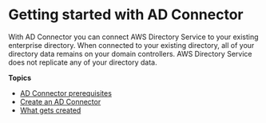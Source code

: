 # Getting started with AD Connector<a name="ad_connector_getting_started"></a>

With AD Connector you can connect AWS Directory Service to your existing enterprise directory\. When connected to your existing directory, all of your directory data remains on your domain controllers\. AWS Directory Service does not replicate any of your directory data\. 

**Topics**
+ [AD Connector prerequisites](prereq_connector.md)
+ [Create an AD Connector](create_ad_connector.md)
+ [What gets created](create_details_ad_connector.md)